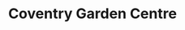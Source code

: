 ---
title: "Coventry Garden Centre"
url: /allesley-coventry/coventry-garden-centre/
shop: garden centre
---